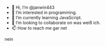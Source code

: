 - 👋 Hi, I’m @janwin443
- 👀 I’m interested in programming.
- 🌱 I’m currently learning JavaScript.
- 💞️ I’m looking to collaborate on was weiß ich.
- 📫 How to reach me gar net

<!---
janwin443/janwin443 is a ✨ special ✨ repository because its `README.md` (this file) appears on your GitHub profile.
You can click the Preview link to take a look at your changes.
---> nein
